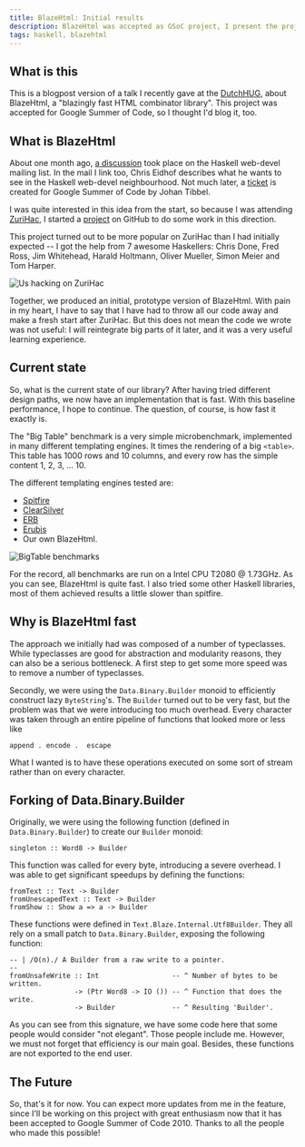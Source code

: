 ```yaml
---
title: BlazeHtml: Initial results
description: BlazeHtml was accepted as GSoC project, I present the project here
tags: haskell, blazehtml
---
```


## What is this

This is a blogpost version of a talk I recently gave at the [DutchHUG], about
BlazeHtml, a "blazingly fast HTML combinator library". This project was
accepted for Google Summer of Code, so I thought I'd blog it, too.

[DutchHUG]: http://dutchhug.nl

## What is BlazeHtml

About one month ago, [a discussion] took place on the Haskell web-devel mailing
list. In the mail I link too, Chris Eidhof describes what he wants to see in the
Haskell web-devel neighbourhood. Not much later, a [ticket] is created for
Google Summer of Code by Johan Tibbel.

[a discussion]: http://www.haskell.org/pipermail/web-devel/2010/000096.html
[ticket]: http://hackage.haskell.org/trac/summer-of-code/ticket/1580

I was quite interested in this idea from the start, so because I was attending
[ZuriHac], I started a [project] on GitHub to do some work in this direction.

[ZuriHac]: http://www.haskell.org/haskellwiki/ZuriHac
[project]: http://github.com/jaspervdj/BlazeHtml

This project turned out to be more popular on ZuriHac than I had initially
expected -- I got the help from 7 awesome Haskellers: Chris Done, Fred Ross,
Jim Whitehead, Harald Holtmann, Oliver Mueller, Simon Meier and Tom Harper.

![Us hacking on ZuriHac]($root/images/2010-04-28-zurihac.jpg)

Together, we produced an initial, prototype version of BlazeHtml. With pain in
my heart, I have to say that I have had to throw all our code away and make a
fresh start after ZuriHac. But this does not mean the code we wrote was not
useful: I will reintegrate big parts of it later, and it was a very useful
learning experience.

## Current state

So, what is the current state of our library? After having tried different
design paths, we now have an implementation that is fast. With this baseline
performance, I hope to continue. The question, of course, is how fast it
exactly is.

The "Big Table" benchmark is a very simple microbenchmark, implemented in many
different templating engines. It times the rendering of a big `<table>`. This
table has 1000 rows and 10 columns, and every row has the simple content 1, 2,
3, ... 10.

The different templating engines tested are:

- [Spitfire](http://code.google.com/p/spitfire/)
- [ClearSilver](http://www.clearsilver.net/)
- [ERB](http://corelib.rubyonrails.org/classes/ERB.html)
- [Erubis](http://www.kuwata-lab.com/erubis/)
- Our own BlazeHtml.

![BigTable benchmarks]($root/images/2010-04-28-benchmarks.png)

For the record, all benchmarks are run on a Intel CPU T2080 @ 1.73GHz. As you
can see, BlazeHtml is quite fast. I also tried some other Haskell libraries,
most of them achieved results a little slower than spitfire.

## Why is BlazeHtml fast

The approach we initially had was composed of a number of typeclasses. While
typeclasses are good for abstraction and modularity reasons, they can also be a
serious bottleneck. A first step to get some more speed was to remove a number
of typeclasses.

Secondly, we were using the `Data.Binary.Builder` monoid to efficiently
construct lazy `ByteString`'s. The `Builder` turned out to be very fast, but the
problem was that we were introducing too much overhead. Every character was
taken through an entire pipeline of functions that looked more or less like

~~~~~{.haskell}
append . encode .  escape
~~~~~

What I wanted is to have these operations executed on some sort of stream rather
than on every character.

## Forking of Data.Binary.Builder

Originally, we were using the following function (defined in
`Data.Binary.Builder`) to create our `Builder` monoid:

~~~~~{.haskell}
singleton :: Word8 -> Builder
~~~~~

This function was called for every byte, introducing a severe overhead. I was
able to get significant speedups by defining the functions:

~~~~~{.haskell}
fromText :: Text -> Builder
fromUnescapedText :: Text -> Builder
fromShow :: Show a => a -> Builder
~~~~~

These functions were defined in `Text.Blaze.Internal.Utf8Builder`. They all rely
on a small patch to `Data.Binary.Builder`, exposing the following function:

~~~~~{.haskell}
-- | /O(n)./ A Builder from a raw write to a pointer.
--
fromUnsafeWrite :: Int                  -- ^ Number of bytes to be written.
                -> (Ptr Word8 -> IO ()) -- ^ Function that does the write.
                -> Builder              -- ^ Resulting 'Builder'.
~~~~~

As you can see from this signature, we have some code here that some people
would consider "not elegant". Those people include me. However, we must not
forget that efficiency is our main goal. Besides, these functions are not
exported to the end user.

## The Future

So, that's it for now. You can expect more updates from me in the feature,
since I'll be working on this project with great enthusiasm now that it has been
accepted to Google Summer of Code 2010. Thanks to all the people who made this
possible!
